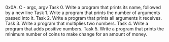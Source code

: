 0x0A. C - argc, argv
Task 0. Write a program that prints its name, followed by a new line
Task 1. Write a program that prints the number of arguments passed into it.
Task 2. Write a program that prints all arguments it receives.
Task 3. Write a program that multiplies two numbers.
Task 4. Write a program that adds positive numbers.
Task 5. Write a program that prints the minimum number of coins to make change for an amount of money.
